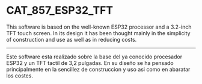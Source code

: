 # CAT_857_ESP32_TFT


This software is based on the well-known ESP32 processor and a 3.2-inch TFT touch screen. In its design it has been thought mainly in the simplicity of construction and use as well as in reducing costs.




------------------------------------------------------
Este software esta realizado sobre la base del ya conocido procesador ESP32 y un TFT tactil de 3,2 pulgadas. En su diseño se ha pensado principalmente en la sencillez de construccion y uso asi como en abaratar los costes.

